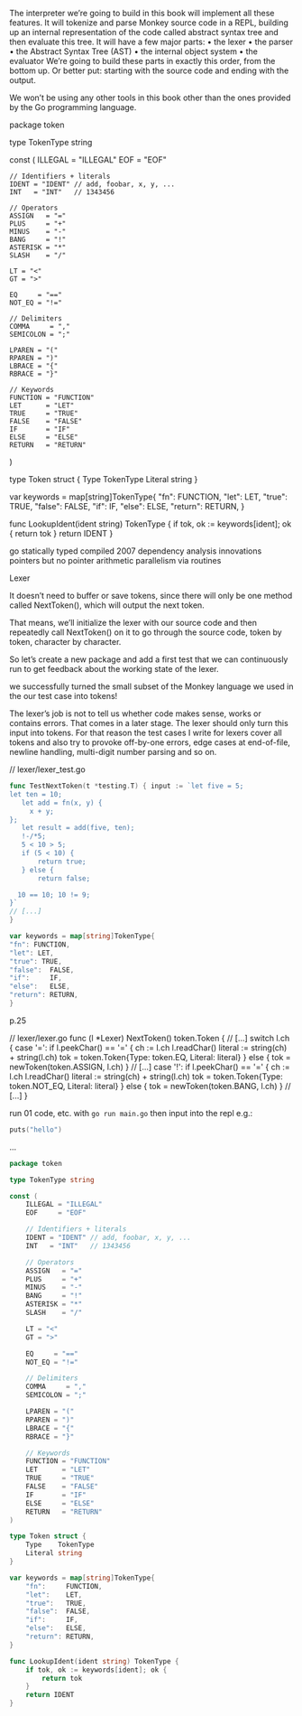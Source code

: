 The interpreter we’re going to build in this book will implement all these features. It will tokenize and parse Monkey source code in a REPL, building up an internal representation of the code called abstract syntax tree and then evaluate this tree. It will have a few major parts:
• the lexer
• the parser
• the Abstract Syntax Tree (AST) • the internal object system
• the evaluator
We’re going to build these parts in exactly this order, from the bottom up. Or better put: starting with the source code and ending with the output.

We won’t be using any other tools in this book other than the ones provided by the Go programming language.

package token

type TokenType string

const (
	ILLEGAL = "ILLEGAL"
	EOF     = "EOF"

	// Identifiers + literals
	IDENT = "IDENT" // add, foobar, x, y, ...
	INT   = "INT"   // 1343456

	// Operators
	ASSIGN   = "="
	PLUS     = "+"
	MINUS    = "-"
	BANG     = "!"
	ASTERISK = "*"
	SLASH    = "/"

	LT = "<"
	GT = ">"

	EQ     = "=="
	NOT_EQ = "!="

	// Delimiters
	COMMA     = ","
	SEMICOLON = ";"

	LPAREN = "("
	RPAREN = ")"
	LBRACE = "{"
	RBRACE = "}"

	// Keywords
	FUNCTION = "FUNCTION"
	LET      = "LET"
	TRUE     = "TRUE"
	FALSE    = "FALSE"
	IF       = "IF"
	ELSE     = "ELSE"
	RETURN   = "RETURN"
)

type Token struct {
	Type    TokenType
	Literal string
}

var keywords = map[string]TokenType{
	"fn":     FUNCTION,
	"let":    LET,
	"true":   TRUE,
	"false":  FALSE,
	"if":     IF,
	"else":   ELSE,
	"return": RETURN,
}

func LookupIdent(ident string) TokenType {
	if tok, ok := keywords[ident]; ok {
		return tok
	}
	return IDENT
}

go
statically typed 
compiled
2007
dependency analysis innovations
pointers but no pointer arithmetic
parallelism via routines 

Lexer

It doesn’t need to buffer or save tokens, since there will only be one method called NextToken(), which will output the next token.

That means, we’ll initialize the lexer with our source code and then repeatedly call NextToken() on it to go through the source code, token by token, character by character.

So let’s create a new package and add a first test that we can continuously run to get feedback about the working state of the lexer.

we successfully turned the small subset of the Monkey language we used in the our test case into tokens!

The lexer’s job is not to tell us whether code makes sense, works or contains errors. That comes in a later stage. The lexer should only turn this input into tokens. For that reason the test cases I write for lexers cover all tokens and also try to provoke off-by-one errors, edge cases at end-of-file, newline handling, multi-digit number parsing and so on.

// lexer/lexer_test.go
```go
func TestNextToken(t *testing.T) { input := `let five = 5;
let ten = 10;
   let add = fn(x, y) {
     x + y;
};
   let result = add(five, ten);
   !-/*5;
   5 < 10 > 5;
   if (5 < 10) {
       return true;
   } else {
       return false;

  10 == 10; 10 != 9;
}`
// [...]
}
```

```go
var keywords = map[string]TokenType{ 
"fn": FUNCTION,
"let": LET,
"true": TRUE,
"false":  FALSE,
"if":     IF,
"else":   ELSE,
"return": RETURN,
}
```

p.25

// lexer/lexer.go
func (l *Lexer) NextToken() token.Token { // [...]
switch l.ch { case '=':
if l.peekChar() == '=' { ch := l.ch
               l.readChar()
               literal := string(ch) + string(l.ch)
               tok = token.Token{Type: token.EQ, Literal: literal}
} else {
tok = newToken(token.ASSIGN, l.ch)
}
// [...]
case '!':
if l.peekChar() == '=' {
               ch := l.ch
               l.readChar()
               literal := string(ch) + string(l.ch)
               tok = token.Token{Type: token.NOT_EQ, Literal: literal}
} else {
tok = newToken(token.BANG, l.ch)
}
// [...]
}

run 01 code, etc. with `go run main.go`
then input into the repl e.g.:
```go
puts("hello")
```


...
```go
package token

type TokenType string

const (
	ILLEGAL = "ILLEGAL"
	EOF     = "EOF"

	// Identifiers + literals
	IDENT = "IDENT" // add, foobar, x, y, ...
	INT   = "INT"   // 1343456

	// Operators
	ASSIGN   = "="
	PLUS     = "+"
	MINUS    = "-"
	BANG     = "!"
	ASTERISK = "*"
	SLASH    = "/"

	LT = "<"
	GT = ">"

	EQ     = "=="
	NOT_EQ = "!="

	// Delimiters
	COMMA     = ","
	SEMICOLON = ";"

	LPAREN = "("
	RPAREN = ")"
	LBRACE = "{"
	RBRACE = "}"

	// Keywords
	FUNCTION = "FUNCTION"
	LET      = "LET"
	TRUE     = "TRUE"
	FALSE    = "FALSE"
	IF       = "IF"
	ELSE     = "ELSE"
	RETURN   = "RETURN"
)

type Token struct {
	Type    TokenType
	Literal string
}

var keywords = map[string]TokenType{
	"fn":     FUNCTION,
	"let":    LET,
	"true":   TRUE,
	"false":  FALSE,
	"if":     IF,
	"else":   ELSE,
	"return": RETURN,
}

func LookupIdent(ident string) TokenType {
	if tok, ok := keywords[ident]; ok {
		return tok
	}
	return IDENT
}

```

